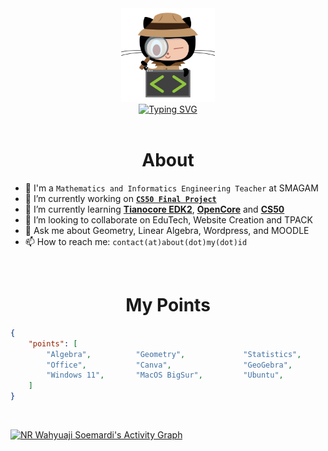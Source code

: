 <div align="center">
  <img src="https://raw.githubusercontent.com/nrwahyuaji/nrwahyuaji/main/lgi-img.png" alt="GitHub Computer security" height="150">
</div>
<div align="center">
  <a href="https://git.io/typing-svg"><img src="http://readme-typing-svg.herokuapp.com?font=Inconsolata&weight=900&size=25&pause=1000&color=D47900&center=true&vCenter=true&width=600&lines=Hi!%F0%9F%91%8B%2C+I'm+NR+Wahyuaji+Soemardi;Mathematics+Teacher;Informatics+Engineering+Teacher" alt="Typing SVG" /></a>
</div>
<br>

<h1 align="center">About</h1>

- 🏫 I'm a `Mathematics and Informatics Engineering Teacher` at SMAGAM
- 🔭 I’m currently working on <a href="https://cs50.harvard.edu/indonesia/2023/project/"><b>`CS50 Final Project`</b></a>
- 🌱 I’m currently learning <a href="https://github.com/edk2-porting"><b>Tianocore EDK2</b></a>, <a href="https://dortania.github.io/OpenCore-Install-Guide/"><b>OpenCore</b></a> and <a href="https://cs50.harvard.edu/indonesia/2023/"><b>CS50</b></a>
- 👯 I’m looking to collaborate on EduTech, Website Creation and TPACK
- 💬 Ask me about Geometry, Linear Algebra, Wordpress, and MOODLE
- 📫 How to reach me: `contact(at)about(dot)my(dot)id`

<br>
<h1 align="center">My Points</h1>

```json
{
    "points": [
        "Algebra",          "Geometry",             "Statistics",         "Calculus",
        "Office",           "Canva",                "GeoGebra",           "VSCode",
        "Windows 11",       "MacOS BigSur",         "Ubuntu",             "CloudLinux"
    ]
}
```

<br>

[![NR Wahyuaji Soemardi's Activity Graph](https://github-readme-activity-graph.cyclic.app/graph?username=nrwahyuaji&hide_border=true&border_radius=5px&bg_color=22272e&color=fff&line=f28a00&point=fff)](https://about.my.id)

